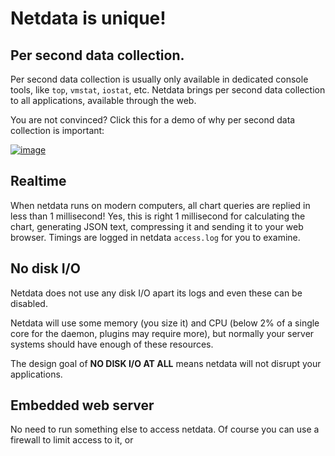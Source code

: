 # Netdata is unique!

## Per second data collection.

Per second data collection is usually only available in dedicated console tools, like `top`, `vmstat`, `iostat`, etc. Netdata brings per second data collection to all applications, available through the web.

You are not convinced? Click this for a demo of why per second data collection is important:

[![image](https://cloud.githubusercontent.com/assets/2662304/12373555/abd56f04-bc85-11e5-9fa1-10aa3a4b648b.png)](http://netdata.firehol.org/demo2.html)

## Realtime

When netdata runs on modern computers, all chart queries are replied in less than 1 millisecond! Yes, this is right 1 millisecond for calculating the chart, generating JSON text, compressing it and sending it to your web browser. Timings are logged in netdata `access.log` for you to examine.

## No disk I/O

Netdata does not use any disk I/O apart its logs and even these can be disabled.

Netdata will use some memory (you size it) and CPU (below 2% of a single core for the daemon, plugins may require more), but normally your server systems should have enough of these resources.

The design goal of **NO DISK I/O AT ALL** means netdata will not disrupt your applications.

## Embedded web server

No need to run something else to access netdata. Of course you can use a firewall to limit access to it, or 


